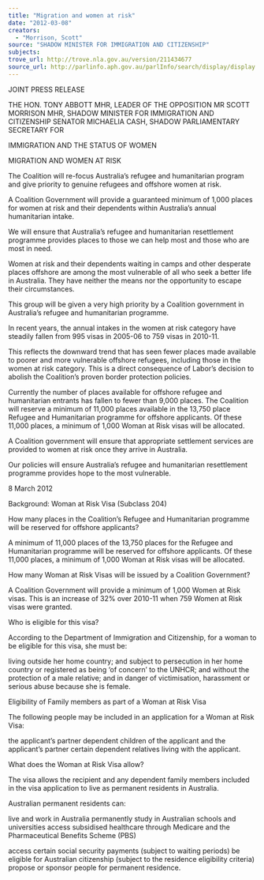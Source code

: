 ```yaml
---
title: "Migration and women at risk"
date: "2012-03-08"
creators:
  - "Morrison, Scott"
source: "SHADOW MINISTER FOR IMMIGRATION AND CITIZENSHIP"
subjects:
trove_url: http://trove.nla.gov.au/version/211434677
source_url: http://parlinfo.aph.gov.au/parlInfo/search/display/display.w3p;query=Id%3A%22media/pressrel/1483887%22
---
```


 

 

 JOINT PRESS RELEASE 

 THE HON. TONY ABBOTT MHR, LEADER OF THE OPPOSITION  MR SCOTT MORRISON MHR, SHADOW MINISTER FOR IMMIGRATION AND  CITIZENSHIP   SENATOR MICHAELIA CASH, SHADOW PARLIAMENTARY SECRETARY FOR  

 IMMIGRATION AND THE STATUS OF WOMEN   

 

 MIGRATION AND WOMEN AT RISK 

 

 

 The Coalition will re-focus Australia’s refugee and humanitarian program and give priority to genuine  refugees and offshore women at risk.     

 A Coalition Government will provide a guaranteed minimum of 1,000 places for women at risk and their  dependents within Australia’s annual humanitarian intake.    

 We will ensure that Australia’s refugee and humanitarian resettlement programme provides places to those  we can help most and those who are most in need.     

 Women at risk and their dependents waiting in camps and other desperate places offshore are among the  most vulnerable of all who seek a better life in Australia. They have neither the means nor the opportunity to  escape their circumstances.    

 This group will be given a very high priority by a Coalition government in Australia’s refugee and  humanitarian programme.     

 In recent years, the annual intakes in the women at risk category have steadily fallen from 995 visas in 2005-06 to 759 visas in 2010-11.     

 This reflects the downward trend that has seen fewer places made available to poorer and more vulnerable  offshore refugees, including those in the women at risk category. This is a direct consequence of Labor’s  decision to abolish the Coalition’s proven border protection policies.   

 Currently the number of places available for offshore refugee and humanitarian entrants has fallen to fewer  than 9,000 places.  The Coalition will reserve a minimum of 11,000 places available in the 13,750 place  Refugee and Humanitarian programme for offshore applicants.  Of these 11,000 places, a minimum of 1,000  Woman at Risk visas will be allocated.   

 A Coalition government will ensure that appropriate settlement services are provided to women at risk once  they arrive in Australia.   

 Our policies will ensure Australia’s refugee and humanitarian resettlement programme provides hope to the  most vulnerable.   

 

 8 March 2012   

 Background: Woman at Risk Visa (Subclass 204) 

 How many places in the Coalition’s Refugee and Humanitarian programme will be  reserved for offshore applicants?  

 A minimum of 11,000 places of the 13,750 places for the Refugee and Humanitarian programme will  be reserved for offshore applicants.  Of these 11,000 places, a minimum of 1,000 Woman at Risk  visas will be allocated. 

 How many Woman at Risk Visas will be issued by a Coalition Government? 

 A Coalition Government will provide a minimum of 1,000 Women at Risk visas.  This is an increase  of 32% over 2010-11 when 759 Women at Risk visas were granted.  

 Who is eligible for this visa? 

 According to the Department of Immigration and Citizenship, for a woman to be eligible for  this visa, she must be: 

  living outside her home country; and   subject to persecution in her home country or registered as being ‘of concern’ to the  UNHCR; and   without the protection of a male relative; and   in danger of victimisation, harassment or serious abuse because she is female. 

 Eligibility of Family members as part of a Woman at Risk Visa 

 The following people may be included in an application for a Woman at Risk Visa: 

  the applicant’s partner   dependent children of the applicant and the applicant’s partner    certain dependent relatives living with the applicant. 

 What does the Woman at Risk Visa allow? 

 The visa allows the recipient and any dependent family members included in the visa  application to live as permanent residents in Australia. 

 Australian permanent residents can: 

  live and work in Australia permanently    study in Australian schools and universities    access subsidised healthcare through Medicare and the Pharmaceutical Benefits  Scheme (PBS) 

  access certain social security payments (subject to waiting periods)   be eligible for Australian citizenship (subject to the residence eligibility criteria)   propose or sponsor people for permanent residence. 

